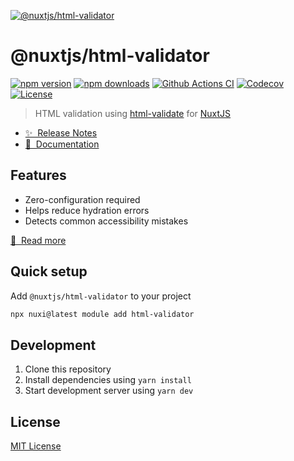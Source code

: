[![@nuxtjs/html-validator](https://html-validator.nuxtjs.org/preview.png)](https://html-validator.nuxtjs.org)

# @nuxtjs/html-validator

[![npm version][npm-version-src]][npm-version-href]
[![npm downloads][npm-downloads-src]][npm-downloads-href]
[![Github Actions CI][github-actions-ci-src]][github-actions-ci-href]
[![Codecov][codecov-src]][codecov-href]
[![License][license-src]][license-href]

> HTML validation using [html-validate](https://html-validate.org/) for [NuxtJS](https://nuxtjs.org)

- [✨ &nbsp;Release Notes](https://html-validator.nuxtjs.org/releases)
- [📖 &nbsp;Documentation](https://html-validator.nuxtjs.org)

## Features

- Zero-configuration required
- Helps reduce hydration errors
- Detects common accessibility mistakes

[📖 &nbsp;Read more](https://html-validator.nuxtjs.org)

## Quick setup

Add `@nuxtjs/html-validator` to your project

```bash
npx nuxi@latest module add html-validator
```

## Development

1. Clone this repository
2. Install dependencies using `yarn install`
3. Start development server using `yarn dev`

## License

[MIT License](./LICENSE)

<!-- Badges -->
[npm-version-src]: https://img.shields.io/npm/v/@nuxtjs/html-validator/latest.svg
[npm-version-href]: https://npmjs.com/package/@nuxtjs/html-validator

[npm-downloads-src]: https://img.shields.io/npm/dm/@nuxtjs/html-validator.svg
[npm-downloads-href]: https://npm.chart.dev/@nuxtjs/html-validator

[github-actions-ci-src]: https:
[github-actions-ci-href]: https://github.com/nuxt-modules/html-validator/actions?query=workflow%3Aci

[codecov-src]: https://img.shields.io/codecov/c/github/nuxt-modules/html-validator.svg
[codecov-href]: https://codecov.io/gh/nuxt-modules/html-validator

[license-src]: https://img.shields.io/npm/l/@nuxtjs/html-validator.svg
[license-href]: https://npmjs.com/package/@nuxtjs/html-validator
